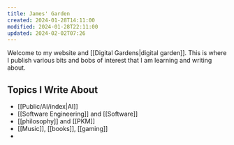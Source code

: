 ```yaml
---
title: James' Garden
created: 2024-01-28T14:11:00
modified: 2024-01-28T22:11:00
updated: 2024-02-02T07:26
---
```

Welcome to my website and [[Digital Gardens|digital garden]]. This is where I publish various bits and bobs of interest that I am learning and writing about. 


## Topics I Write About

 - [[Public/AI/index|AI]]
 - [[Software Engineering]] and [[Software]]
 - [[philosophy]] and [[PKM]]
 - [[Music]], [[books]], [[gaming]]
 - 
